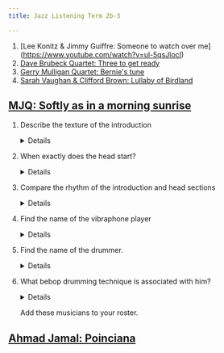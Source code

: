 ```yaml
---
title: Jazz Listening Term 2b-3

---
```


<!-- Lee Konitz & Jimmy Guiffre: Someone to watch over me -->

1. [Lee Konitz & Jimmy Guiffre: Someone to watch over me] (https://www.youtube.com/watch?v=ul-5qsJlocI)
2. [Dave Brubeck Quartet: Three to get ready](https://www.youtube.com/watch?v=M7FpW4dXznA)
3. [Gerry Mulligan Quartet: Bernie's tune](https://www.youtube.com/watch?v=bheZvff6qOc)
4. [Sarah Vaughan & Clifford Brown: Lullaby of Birdland](https://www.youtube.com/watch?v=tTsV56J16iU)

## [MJQ: Softly as in a morning sunrise](https://www.youtube.com/watch?v=Q97dhFfAegw)

1. Describe the texture of the introduction

	<details>Polyphonic/contrapuntal</details>
	
2. When exactly does the head start?

	<details>0:13</details>
	
3. Compare the rhythm of the introduction and head sections

	<details>The introduction uses straight quavers and the head uses swung quavers</details>
	
2. Find the name of the vibraphone player

	<details>Milt Jackson</details>
	
3. Find the name of the drummer.

	<details>Kenny Clarke</details>
	
4. What bebop drumming technique is associated with him?

	<details>"(Dropping) bombs"</details>
	
	Add these musicians to your roster.


## [Ahmad Jamal: Poinciana](https://www.youtube.com/watch?v=Z0e2G32f3IU&list=PLTYibwdxbb3UnzzITkjtsKcvNAIg_JO2b&index=4)


